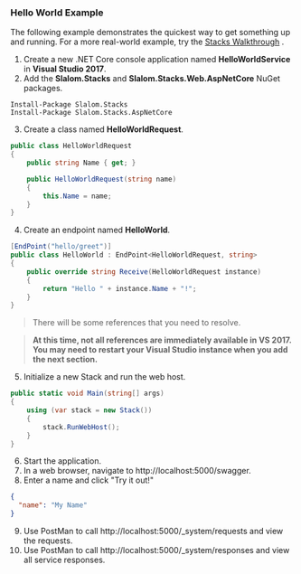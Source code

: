 ### Hello World Example

The following example demonstrates the quickest way to get something up and running.  For a 
more real-world example, try the [Stacks Walkthrough](walkthrough/overview.md)  .

1. Create a new .NET Core console application named **HelloWorldService** in **Visual Studio 2017**.
2.	Add the **Slalom.Stacks** and **Slalom.Stacks.Web.AspNetCore** NuGet packages.  
```
Install-Package Slalom.Stacks
Install-Package Slalom.Stacks.AspNetCore
```
3.	Create a class named **HelloWorldRequest**.
```csharp
public class HelloWorldRequest
{
    public string Name { get; }

    public HelloWorldRequest(string name)
    {
        this.Name = name;
    }
}
```
4.	Create an endpoint named **HelloWorld**.
```csharp
[EndPoint("hello/greet")]
public class HelloWorld : EndPoint<HelloWorldRequest, string>
{
    public override string Receive(HelloWorldRequest instance)
    {
        return "Hello " + instance.Name + "!";
    }
}
```	
> There will be some references that you need to resolve.  

> **At this time, not all references are immediately available in VS 2017.  You may need to restart your Visual Studio instance when you add the next section.**
5.	Initialize a new Stack and run the web host.
```csharp
public static void Main(string[] args)
{
    using (var stack = new Stack())
    {
        stack.RunWebHost();
    }
}
```	
6. Start the application.
7. In a web browser, navigate to http://localhost:5000/swagger.
8. Enter a name and click "Try it out!"
```json
{
  "name": "My Name"
}
```
9. Use PostMan to call http://localhost:5000/_system/requests and view the requests.
10. Use PostMan to call http://localhost:5000/_system/responses and view all service responses.
